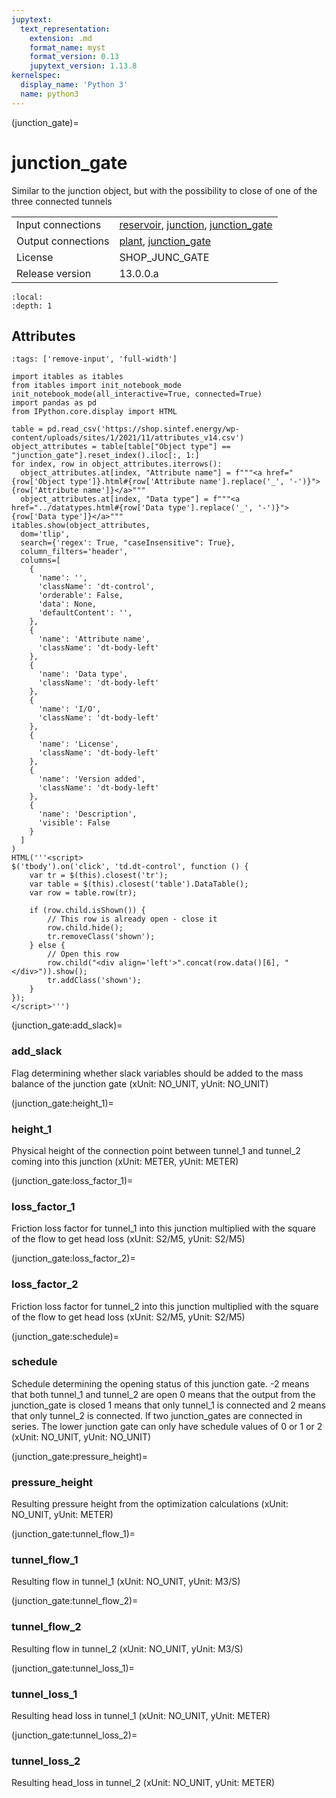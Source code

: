 ```yaml
---
jupytext:
  text_representation:
    extension: .md
    format_name: myst
    format_version: 0.13
    jupytext_version: 1.13.8
kernelspec:
  display_name: 'Python 3'
  name: python3
---
```


(junction_gate)=
# junction_gate
Similar to the junction object, but with the possibility to close of one of the three connected tunnels

|   |   |
|---|---|
|Input connections|<a href="reservoir.html">reservoir</a>, <a href="junction.html">junction</a>, <a href="junction_gate.html">junction_gate</a>|
|Output connections|<a href="plant.html">plant</a>, <a href="junction_gate.html">junction_gate</a>|
|License|SHOP_JUNC_GATE|
|Release version|13.0.0.a|

```{contents}
:local:
:depth: 1
```







## Attributes
```{code-cell} ipython3
:tags: ['remove-input', 'full-width']

import itables as itables
from itables import init_notebook_mode
init_notebook_mode(all_interactive=True, connected=True)
import pandas as pd
from IPython.core.display import HTML

table = pd.read_csv('https://shop.sintef.energy/wp-content/uploads/sites/1/2021/11/attributes_v14.csv')
object_attributes = table[table["Object type"] == "junction_gate"].reset_index().iloc[:, 1:]
for index, row in object_attributes.iterrows():
  object_attributes.at[index, "Attribute name"] = f"""<a href="{row['Object type']}.html#{row['Attribute name'].replace('_', '-')}">{row['Attribute name']}</a>"""
  object_attributes.at[index, "Data type"] = f"""<a href="../datatypes.html#{row['Data type'].replace('_', '-')}">{row['Data type']}</a>"""
itables.show(object_attributes,
  dom='tlip',
  search={'regex': True, "caseInsensitive": True},
  column_filters='header',
  columns=[
    {
      'name': '',
      'className': 'dt-control',
      'orderable': False,
      'data': None,
      'defaultContent': '',
    },
    {
      'name': 'Attribute name',
      'className': 'dt-body-left'
    },
    {
      'name': 'Data type',
      'className': 'dt-body-left'
    },
    {
      'name': 'I/O',
      'className': 'dt-body-left'
    },
    {
      'name': 'License',
      'className': 'dt-body-left'
    },
    {
      'name': 'Version added',
      'className': 'dt-body-left'
    },
    {
      'name': 'Description',
      'visible': False
    }
  ]
)
HTML('''<script>
$('tbody').on('click', 'td.dt-control', function () {
    var tr = $(this).closest('tr');
    var table = $(this).closest('table').DataTable();
    var row = table.row(tr);

    if (row.child.isShown()) {
        // This row is already open - close it
        row.child.hide();
        tr.removeClass('shown');
    } else {
        // Open this row
        row.child("<div align='left'>".concat(row.data()[6], "</div>")).show();
        tr.addClass('shown');
    }
});
</script>''')
```

(junction_gate:add_slack)=
### add_slack
Flag determining whether slack variables should be added to the mass balance of the junction gate (xUnit: NO_UNIT, yUnit: NO_UNIT)


(junction_gate:height_1)=
### height_1
Physical height of the connection point between tunnel_1 and tunnel_2 coming into this junction (xUnit: METER, yUnit: METER)


(junction_gate:loss_factor_1)=
### loss_factor_1
Friction loss factor for tunnel_1 into this junction multiplied with the square of the flow to get head loss (xUnit: S2/M5, yUnit: S2/M5)


(junction_gate:loss_factor_2)=
### loss_factor_2
Friction loss factor for tunnel_2 into this junction multiplied with the square of the flow to get head loss (xUnit: S2/M5, yUnit: S2/M5)


(junction_gate:schedule)=
### schedule
Schedule determining the opening status of this junction gate. -2 means that both tunnel_1 and tunnel_2 are open 0 means that the output from the junction_gate is closed 1 means that only tunnel_1 is connected and 2 means that only tunnel_2 is connected. If two junction_gates are connected in series. The lower junction gate can only have schedule values of 0 or 1 or 2 (xUnit: NO_UNIT, yUnit: NO_UNIT)


(junction_gate:pressure_height)=
### pressure_height
Resulting pressure height from the optimization calculations (xUnit: NO_UNIT, yUnit: METER)


(junction_gate:tunnel_flow_1)=
### tunnel_flow_1
Resulting flow in tunnel_1 (xUnit: NO_UNIT, yUnit: M3/S)


(junction_gate:tunnel_flow_2)=
### tunnel_flow_2
Resulting flow in tunnel_2 (xUnit: NO_UNIT, yUnit: M3/S)


(junction_gate:tunnel_loss_1)=
### tunnel_loss_1
Resulting head loss in tunnel_1 (xUnit: NO_UNIT, yUnit: METER)


(junction_gate:tunnel_loss_2)=
### tunnel_loss_2
Resulting head_loss in tunnel_2 (xUnit: NO_UNIT, yUnit: METER)



